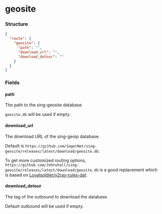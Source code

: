 # geosite

### Structure

```json
{
  "route": {
    "geosite": {
      "path": "",
      "download_url": "",
      "download_detour": ""
    }
  }
}
```

### Fields

#### path

The path to the sing-geosite database.

`geosite.db` will be used if empty.

#### download_url

The download URL of the sing-geoip database.

Default is `https://github.com/SagerNet/sing-geosite/releases/latest/download/geosite.db`.

To get more customized routing options, `https://github.com/Johnshall/sing-geosite/releases/latest/download/geosite.db` is a good replacement which is based on [Loyalsoldier/v2ray-rules-dat](https://github.com/Loyalsoldier/v2ray-rules-dat).

#### download_detour

The tag of the outbound to download the database.

Default outbound will be used if empty.